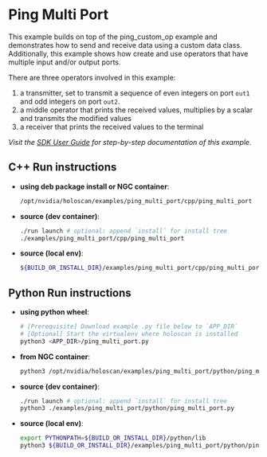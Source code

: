 # Ping Multi Port

This example builds on top of the ping_custom_op example and demonstrates how to send and receive data using
a custom data class.  Additionally, this example shows how create and use operators that have multiple input
and/or output ports.

There are three operators involved in this example:
  1. a transmitter, set to transmit a sequence of even integers on port `out1` and odd integers on port `out2`.
  2. a middle operator that prints the received values, multiplies by a scalar and transmits the modified values
  3. a receiver that prints the received values to the terminal

*Visit the [SDK User Guide](https://docs.nvidia.com/holoscan/sdk-user-guide/examples/ping_multi_port.html) for step-by-step documentation of this example.*

## C++ Run instructions

* **using deb package install or NGC container**:
  ```bash
  /opt/nvidia/holoscan/examples/ping_multi_port/cpp/ping_multi_port
  ```
* **source (dev container)**:
  ```bash
  ./run launch # optional: append `install` for install tree
  ./examples/ping_multi_port/cpp/ping_multi_port
  ```
* **source (local env)**:
  ```bash
  ${BUILD_OR_INSTALL_DIR}/examples/ping_multi_port/cpp/ping_multi_port
  ```

## Python Run instructions

* **using python wheel**:
  ```bash
  # [Prerequisite] Download example .py file below to `APP_DIR`
  # [Optional] Start the virtualenv where holoscan is installed
  python3 <APP_DIR>/ping_multi_port.py
  ```
* **from NGC container**:
  ```bash
  python3 /opt/nvidia/holoscan/examples/ping_multi_port/python/ping_multi_port.py
  ```
* **source (dev container)**:
  ```bash
  ./run launch # optional: append `install` for install tree
  python3 ./examples/ping_multi_port/python/ping_multi_port.py
  ```
* **source (local env)**:
  ```bash
  export PYTHONPATH=${BUILD_OR_INSTALL_DIR}/python/lib
  python3 ${BUILD_OR_INSTALL_DIR}/examples/ping_multi_port/python/ping_multi_port.py
  ```
